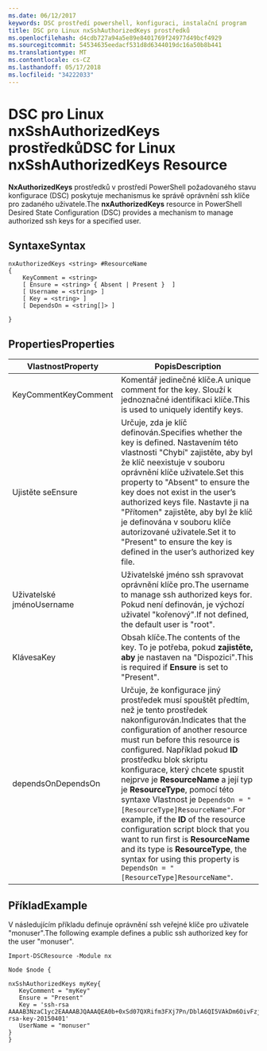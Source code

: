 ```yaml
---
ms.date: 06/12/2017
keywords: DSC prostředí powershell, konfiguraci, instalační program
title: DSC pro Linux nxSshAuthorizedKeys prostředků
ms.openlocfilehash: d4cdb727a94a5e89e8401769f24977d49bcf4929
ms.sourcegitcommit: 54534635eedacf531d8d6344019dc16a50b8b441
ms.translationtype: MT
ms.contentlocale: cs-CZ
ms.lasthandoff: 05/17/2018
ms.locfileid: "34222033"
---
```

# <a name="dsc-for-linux-nxsshauthorizedkeys-resource"></a><span data-ttu-id="da17f-103">DSC pro Linux nxSshAuthorizedKeys prostředků</span><span class="sxs-lookup"><span data-stu-id="da17f-103">DSC for Linux nxSshAuthorizedKeys Resource</span></span>

<span data-ttu-id="da17f-104">**NxAuthorizedKeys** prostředků v prostředí PowerShell požadovaného stavu konfigurace (DSC) poskytuje mechanismus ke správě oprávnění ssh klíče pro zadaného uživatele.</span><span class="sxs-lookup"><span data-stu-id="da17f-104">The **nxAuthorizedKeys** resource in PowerShell Desired State Configuration (DSC) provides a mechanism to manage authorized ssh keys for a specified user.</span></span>

## <a name="syntax"></a><span data-ttu-id="da17f-105">Syntaxe</span><span class="sxs-lookup"><span data-stu-id="da17f-105">Syntax</span></span>

```
nxAuthorizedKeys <string> #ResourceName
{
    KeyComment = <string>
    [ Ensure = <string> { Absent | Present }  ]
    [ Username = <string> ]
    [ Key = <string> ]
    [ DependsOn = <string[]> ]

}
```

## <a name="properties"></a><span data-ttu-id="da17f-106">Properties</span><span class="sxs-lookup"><span data-stu-id="da17f-106">Properties</span></span>

|  <span data-ttu-id="da17f-107">Vlastnost</span><span class="sxs-lookup"><span data-stu-id="da17f-107">Property</span></span> |  <span data-ttu-id="da17f-108">Popis</span><span class="sxs-lookup"><span data-stu-id="da17f-108">Description</span></span> |
|---|---|
| <span data-ttu-id="da17f-109">KeyComment</span><span class="sxs-lookup"><span data-stu-id="da17f-109">KeyComment</span></span>| <span data-ttu-id="da17f-110">Komentář jedinečné klíče.</span><span class="sxs-lookup"><span data-stu-id="da17f-110">A unique comment for the key.</span></span> <span data-ttu-id="da17f-111">Slouží k jednoznačné identifikaci klíče.</span><span class="sxs-lookup"><span data-stu-id="da17f-111">This is used to uniquely identify keys.</span></span>|
| <span data-ttu-id="da17f-112">Ujistěte se</span><span class="sxs-lookup"><span data-stu-id="da17f-112">Ensure</span></span>| <span data-ttu-id="da17f-113">Určuje, zda je klíč definován.</span><span class="sxs-lookup"><span data-stu-id="da17f-113">Specifies whether the key is defined.</span></span> <span data-ttu-id="da17f-114">Nastavením této vlastnosti "Chybí" zajistěte, aby byl že klíč neexistuje v souboru oprávnění klíče uživatele.</span><span class="sxs-lookup"><span data-stu-id="da17f-114">Set this property to "Absent" to ensure the key does not exist in the user’s authorized keys file.</span></span> <span data-ttu-id="da17f-115">Nastavte ji na "Přítomen" zajistěte, aby byl že klíč je definována v souboru klíče autorizované uživatele.</span><span class="sxs-lookup"><span data-stu-id="da17f-115">Set it to "Present" to ensure the key is defined in the user’s authorized key file.</span></span>|
| <span data-ttu-id="da17f-116">Uživatelské jméno</span><span class="sxs-lookup"><span data-stu-id="da17f-116">Username</span></span>| <span data-ttu-id="da17f-117">Uživatelské jméno ssh spravovat oprávnění klíče pro.</span><span class="sxs-lookup"><span data-stu-id="da17f-117">The username to manage ssh authorized keys for.</span></span> <span data-ttu-id="da17f-118">Pokud není definován, je výchozí uživatel "kořenový".</span><span class="sxs-lookup"><span data-stu-id="da17f-118">If not defined, the default user is "root".</span></span>|
| <span data-ttu-id="da17f-119">Klávesa</span><span class="sxs-lookup"><span data-stu-id="da17f-119">Key</span></span>| <span data-ttu-id="da17f-120">Obsah klíče.</span><span class="sxs-lookup"><span data-stu-id="da17f-120">The contents of the key.</span></span> <span data-ttu-id="da17f-121">To je potřeba, pokud **zajistěte, aby** je nastaven na "Dispozici".</span><span class="sxs-lookup"><span data-stu-id="da17f-121">This is required if **Ensure** is set to "Present".</span></span>|
| <span data-ttu-id="da17f-122">dependsOn</span><span class="sxs-lookup"><span data-stu-id="da17f-122">DependsOn</span></span> | <span data-ttu-id="da17f-123">Určuje, že konfigurace jiný prostředek musí spouštět předtím, než je tento prostředek nakonfigurován.</span><span class="sxs-lookup"><span data-stu-id="da17f-123">Indicates that the configuration of another resource must run before this resource is configured.</span></span> <span data-ttu-id="da17f-124">Například pokud **ID** prostředku blok skriptu konfigurace, který chcete spustit nejprve je **ResourceName** a její typ je **ResourceType**, pomocí této syntaxe Vlastnost je `DependsOn = "[ResourceType]ResourceName"`.</span><span class="sxs-lookup"><span data-stu-id="da17f-124">For example, if the **ID** of the resource configuration script block that you want to run first is **ResourceName** and its type is **ResourceType**, the syntax for using this property is `DependsOn = "[ResourceType]ResourceName"`.</span></span>|

## <a name="example"></a><span data-ttu-id="da17f-125">Příklad</span><span class="sxs-lookup"><span data-stu-id="da17f-125">Example</span></span>

<span data-ttu-id="da17f-126">V následujícím příkladu definuje oprávnění ssh veřejné klíče pro uživatele "monuser".</span><span class="sxs-lookup"><span data-stu-id="da17f-126">The following example defines a public ssh authorized key for the user "monuser".</span></span>

```
Import-DSCResource -Module nx

Node $node {

nxSshAuthorizedKeys myKey{
   KeyComment = "myKey"
   Ensure = "Present"
   Key = 'ssh-rsa AAAAB3NzaC1yc2EAAAABJQAAAQEA0b+0xSd07QXRifm3FXj7Pn/DblA6QI5VAkDm6OivFzj3U6qGD1VJ6AAxWPCyMl/qhtpRtxZJDu/TxD8AyZNgc8aN2CljN1hOMbBRvH2q5QPf/nCnnJRaGsrxIqZjyZdYo9ZEEzjZUuMDM5HI1LA9B99k/K6PK2Bc1NLivpu7nbtVG2tLOQs+GefsnHuetsRMwo/+c3LtwYm9M0XfkGjYVCLO4CoFuSQpvX6AB3TedUy6NZ0iuxC0kRGg1rIQTwSRcw+McLhslF0drs33fw6tYdzlLBnnzimShMuiDWiT37WqCRovRGYrGCaEFGTG2e0CN8Co8nryXkyWc6NSDNpMzw== rsa-key-20150401'
   UserName = "monuser"
}
}
```